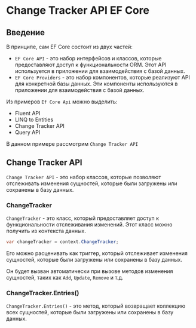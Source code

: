 # Change Tracker API EF Core

## Введение 
В принципе, сам EF Core состоит из двух частей:
- `EF Core API` - это набор интерфейсов и классов, которые предоставляют доступ к функциональности ORM. Этот API используется в приложении для взаимодействия с базой данных.
- `EF Core Providers` - это набор компонентов, которые реализуют API для конкретной базы данных. Эти компоненты используются в приложении для взаимодействия с базой данных.


Из примеров `Ef Core Api` можно выделить:
- Fluent API
- LINQ to Entities
- Change Tracker API
- Query API

В данном примере рассмотрим `Change Tracker API`

## Change Tracker API

`Change Tracker API` - это набор классов, которые позволяют отслеживать изменения сущностей, которые были загружены или сохранены в базу данных.

### ChangeTracker
`ChangeTracker` - это класс, который предоставляет доступ к функциональности отслеживания изменений. Этот класс можно получить из контекста данных.

```csharp
var changeTracker = context.ChangeTracker;
```

Его можно расценивать как триггер, который отслеживает изменения сущностей, которые были загружены или сохранены в базу данных.

Он будет вызван автоматически при вызове методов изменения сущностей, таких как `Add`, `Update`, `Remove` и т.д.

### ChangeTracker.Entries()
`ChangeTracker.Entries()` - это метод, который возвращает коллекцию всех сущностей, которые были загружены или сохранены в базу данных.

